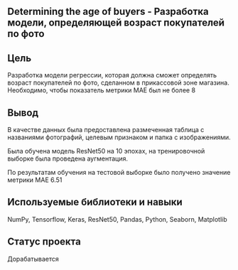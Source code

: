 ## Determining the age of buyers -  Разработка модели, определяющей возраст покупателей по фото
## Цель
Разработка модели регрессии, которая должна сможет определять возраст покупателей по фото, сделанном в прикассовой зоне магазина. Необходимо, чтобы показатель метрики MAE был не более 8


## Вывод

В качестве данных была предоставлена размеченная таблица с названиями фотографий, целевым признаком и папка с изображениями. 

Была обучена модель ResNet50 на 10 эпохах, на тренировочной выборке была проведена аугментация.

По результатам обучения на тестовой выборке было получено значение метрики MAE  6.51

## Используемые библиотеки и навыки
NumPy,
Tensorflow,
Keras,
ResNet50,
Pandas, 
Python, 
Seaborn,
Matplotlib

## Статус проекта

Дорабатывается
